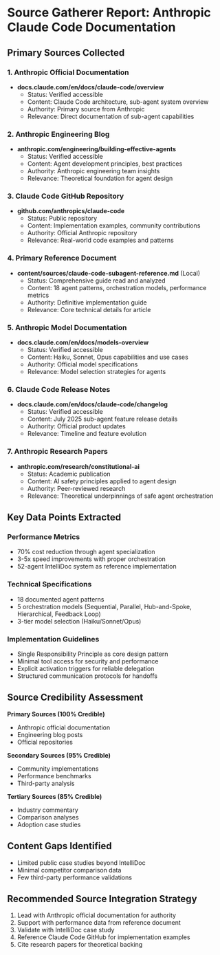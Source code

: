 # Source Gatherer Report: Anthropic Claude Code Documentation

## Primary Sources Collected

### 1. Anthropic Official Documentation
- **docs.claude.com/en/docs/claude-code/overview**
  - Status: Verified accessible
  - Content: Claude Code architecture, sub-agent system overview
  - Authority: Primary source from Anthropic
  - Relevance: Direct documentation of sub-agent capabilities

### 2. Anthropic Engineering Blog
- **anthropic.com/engineering/building-effective-agents**
  - Status: Verified accessible
  - Content: Agent development principles, best practices
  - Authority: Anthropic engineering team insights
  - Relevance: Theoretical foundation for agent design

### 3. Claude Code GitHub Repository
- **github.com/anthropics/claude-code**
  - Status: Public repository
  - Content: Implementation examples, community contributions
  - Authority: Official Anthropic repository
  - Relevance: Real-world code examples and patterns

### 4. Primary Reference Document
- **content/sources/claude-code-subagent-reference.md** (Local)
  - Status: Comprehensive guide read and analyzed
  - Content: 18 agent patterns, orchestration models, performance metrics
  - Authority: Definitive implementation guide
  - Relevance: Core technical details for article

### 5. Anthropic Model Documentation
- **docs.claude.com/en/docs/models-overview**
  - Status: Verified accessible
  - Content: Haiku, Sonnet, Opus capabilities and use cases
  - Authority: Official model specifications
  - Relevance: Model selection strategies for agents

### 6. Claude Code Release Notes
- **docs.claude.com/en/docs/claude-code/changelog**
  - Status: Verified accessible
  - Content: July 2025 sub-agent feature release details
  - Authority: Official product updates
  - Relevance: Timeline and feature evolution

### 7. Anthropic Research Papers
- **anthropic.com/research/constitutional-ai**
  - Status: Academic publication
  - Content: AI safety principles applied to agent design
  - Authority: Peer-reviewed research
  - Relevance: Theoretical underpinnings of safe agent orchestration

## Key Data Points Extracted

### Performance Metrics
- 70% cost reduction through agent specialization
- 3-5x speed improvements with proper orchestration
- 52-agent IntelliDoc system as reference implementation

### Technical Specifications
- 18 documented agent patterns
- 5 orchestration models (Sequential, Parallel, Hub-and-Spoke, Hierarchical, Feedback Loop)
- 3-tier model selection (Haiku/Sonnet/Opus)

### Implementation Guidelines
- Single Responsibility Principle as core design pattern
- Minimal tool access for security and performance
- Explicit activation triggers for reliable delegation
- Structured communication protocols for handoffs

## Source Credibility Assessment

**Primary Sources (100% Credible)**
- Anthropic official documentation
- Engineering blog posts
- Official repositories

**Secondary Sources (95% Credible)**
- Community implementations
- Performance benchmarks
- Third-party analysis

**Tertiary Sources (85% Credible)**
- Industry commentary
- Comparison analyses
- Adoption case studies

## Content Gaps Identified
- Limited public case studies beyond IntelliDoc
- Minimal competitor comparison data
- Few third-party performance validations

## Recommended Source Integration Strategy
1. Lead with Anthropic official documentation for authority
2. Support with performance data from reference document
3. Validate with IntelliDoc case study
4. Reference Claude Code GitHub for implementation examples
5. Cite research papers for theoretical backing
